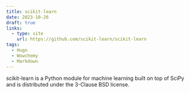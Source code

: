 ```yaml
---
title: scikit-learn
date: 2023-10-26
draft: true
links:
  - type: site
    url: https://github.com/scikit-learn/scikit-learn
tags:
  - Hugo
  - Wowchemy
  - Markdown
---
```


scikit-learn is a Python module for machine learning built on top of SciPy and is distributed under the 3-Clause BSD license.

<!--more-->
